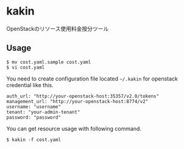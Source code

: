 # kakin
OpenStackのリソース使用料金按分ツール

## Usage

```
$ mv cost.yaml.sample cost.yaml
$ vi cost.yaml
```

You need to create configuration file located `~/.kakin` for openstack credential like this.

```
auth_url: "http://your-openstack-host:35357/v2.0/tokens"
management_url: "http://your-openstack-host:8774/v2"
username: "username"
tenant: "your-admin-tenant"
password: "password"
```

You can get resource usage with following command.

```
$ kakin -f cost.yaml
```
